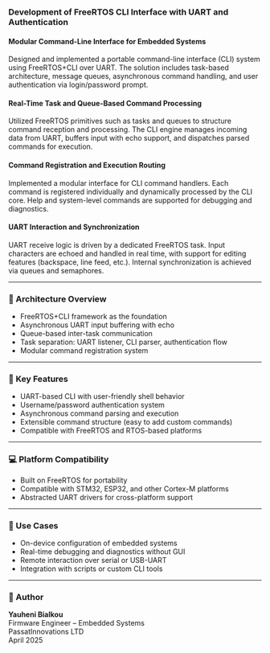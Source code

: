 ### Development of FreeRTOS CLI Interface with UART and Authentication

#### Modular Command-Line Interface for Embedded Systems
Designed and implemented a portable command-line interface (CLI) system using FreeRTOS+CLI over UART. The solution includes task-based architecture, message queues, asynchronous command handling, and user authentication via login/password prompt.

#### Real-Time Task and Queue-Based Command Processing
Utilized FreeRTOS primitives such as tasks and queues to structure command reception and processing. The CLI engine manages incoming data from UART, buffers input with echo support, and dispatches parsed commands for execution.

#### Command Registration and Execution Routing
Implemented a modular interface for CLI command handlers. Each command is registered individually and dynamically processed by the CLI core. Help and system-level commands are supported for debugging and diagnostics.

#### UART Interaction and Synchronization
UART receive logic is driven by a dedicated FreeRTOS task. Input characters are echoed and handled in real time, with support for editing features (backspace, line feed, etc.). Internal synchronization is achieved via queues and semaphores.

---

### 📌 Architecture Overview

- FreeRTOS+CLI framework as the foundation
- Asynchronous UART input buffering with echo
- Queue-based inter-task communication
- Task separation: UART listener, CLI parser, authentication flow
- Modular command registration system

---

### 🔧 Key Features

- UART-based CLI with user-friendly shell behavior
- Username/password authentication system
- Asynchronous command parsing and execution
- Extensible command structure (easy to add custom commands)
- Compatible with FreeRTOS and RTOS-based platforms

---

### 💻 Platform Compatibility

- Built on FreeRTOS for portability
- Compatible with STM32, ESP32, and other Cortex-M platforms
- Abstracted UART drivers for cross-platform support

---

### 🎯 Use Cases

- On-device configuration of embedded systems
- Real-time debugging and diagnostics without GUI
- Remote interaction over serial or USB-UART
- Integration with scripts or custom CLI tools

---

### 👤 Author

**Yauheni Bialkou**  
Firmware Engineer – Embedded Systems  
PassatInnovations LTD  
April 2025